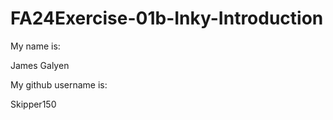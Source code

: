 # FA24Exercise-01b-Inky-Introduction

My name is:

James Galyen

My github username is:

Skipper150
